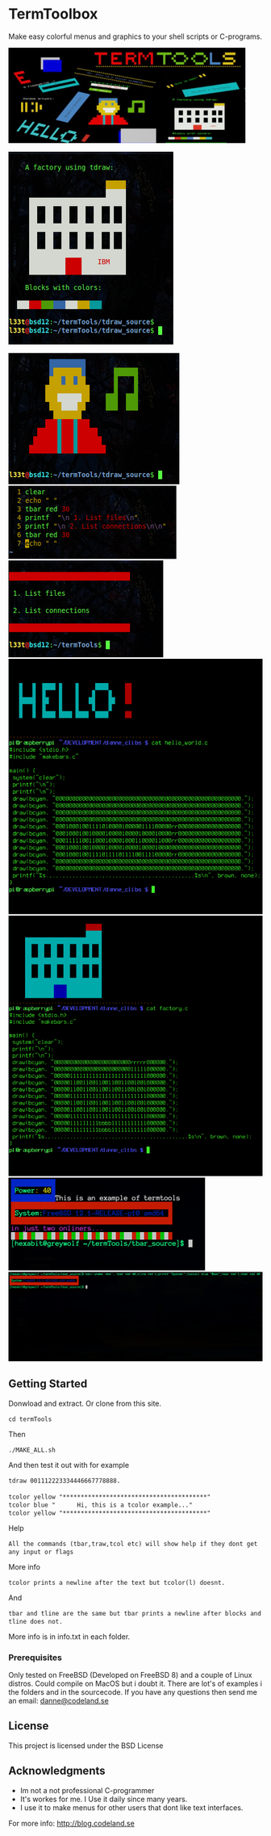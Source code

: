 # TermToolbox
Make easy colorful menus and graphics to your shell scripts 
or C-programs.

![Image of TermTools](https://github.com/hexabitsweden/TermToolbox/blob/main/screenshots/main.png?raw=true)

![Image of TermTools](https://github.com/hexabitsweden/TermToolbox/blob/main/screenshots/tdraw.png?raw=true)

![Image of TermTools](https://github.com/hexabitsweden/TermToolbox/blob/main/screenshots/tdraw_man.png?raw=true)
![Image of TermTools](https://github.com/hexabitsweden/TermToolbox/blob/main/screenshots/tbar2.png?raw=true)
![Image of TermTools](https://github.com/hexabitsweden/TermToolbox/blob/main/screenshots/tbar1.png?raw=true)
![Image of TermTools](https://github.com/hexabitsweden/TermToolbox/blob/main/screenshots/hello_world-color.png?raw=true)
![Image of TermTools](https://github.com/hexabitsweden/TermToolbox/blob/main/screenshots/factory-colors.png?raw=true)
![Image of TermTools](https://github.com/hexabitsweden/TermToolbox/blob/main/screenshots/twoliners.png?raw=true)
![Image of TermTools](https://github.com/hexabitsweden/TermToolbox/blob/main/screenshots/oneliner.png?raw=true)

## Getting Started
Donwload and extract. Or clone from this site.
```
cd termTools
```
Then
```
./MAKE_ALL.sh
```
And then test it out with for example
```
tdraw 001112223334446667778888. 

tcolor yellow "****************************************"
tcolor blue "      Hi, this is a tcolor example..."
tcolor yellow "****************************************"
```
Help
```
All the commands (tbar,traw,tcol etc) will show help if they dont get any input or flags
```
More info
```
tcolor prints a newline after the text but tcolor(l) doesnt.
```
And 
```
tbar and tline are the same but tbar prints a newline after blocks and tline does not.
```
More info is in info.txt in each folder.

### Prerequisites

Only tested on FreeBSD (Developed on FreeBSD 8) and a couple of Linux distros.
Could compile on MacOS but i doubt it. 
There are lot's of examples i the folders and in the sourcecode.
If you have any questions then send me an email: danne@codeland.se

## License

This project is licensed under the BSD License

## Acknowledgments
* Im not a not professional C-programmer
* It's workes for me. I Use it daily since many years.
* I use it to make menus for other users that dont like text interfaces.



For more info: http://blog.codeland.se
